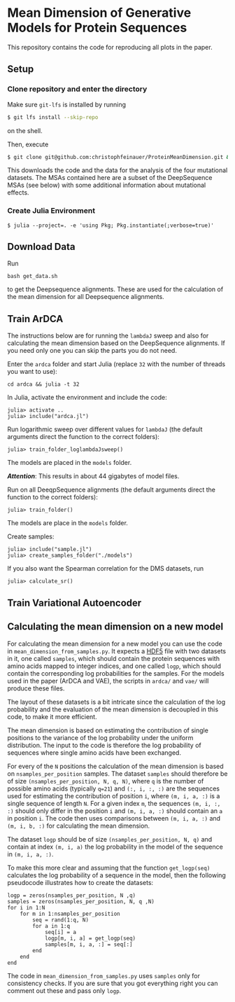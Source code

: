# Mean Dimension of Generative Models for Protein Sequences


This repository contains the code for reproducing all plots in the paper.


## Setup

### Clone repository and enter the directory

Make sure `git-lfs` is installed by running

```bash
$ git lfs install --skip-repo
```

on the shell.

Then, execute


```bash
$ git clone git@github.com:christophfeinauer/ProteinMeanDimension.git && cd ProteinMeanDimension
```

This downloads the code and the data for the analysis of the four mutational datasets. The MSAs contained here are a subset of the DeepSequence MSAs (see below) with some additional information about mutational effects.


### Create Julia Environment


```
$ julia --project=. -e 'using Pkg; Pkg.instantiate(;verbose=true)'
```

## Download Data

Run

```
bash get_data.sh
```

to get the Deepsequence alignments. These are used for the calculation of the mean dimension for all Deepsequence alignments.


## Train ArDCA

The instructions below are for running the `lambdaJ` sweep and also for calculating the mean dimension based on the DeepSequence alignments. If you need only one you can skip the parts you do not need.

Enter the `ardca` folder and start Julia (replace `32` with the number of threads you want to use):

```
cd ardca && julia -t 32
```

In Julia, activate the environment and include the code:

```
julia> activate ..
julia> include("ardca.jl")
```

Run logarithmic sweep over different values for `lambdaJ` (the default arguments direct the function to the correct folders):

```
julia> train_folder_loglambdaJsweep()
```

The models are placed in the `models` folder.

***Attention***: This results in about 44 gigabytes of model files.

Run on all DeeqpSequence alignments (the default arguments direct the function to the correct folders):

```
julia> train_folder()
```

The models are place in the `models` folder.


Create samples:

```
julia> include("sample.jl")
julia> create_samples_folder("./models")
```

If you also want the Spearman correlation for the DMS datasets, run

```
julia> calculate_sr()
```


## Train Variational Autoencoder


## Calculating the mean dimension on a new model

For calculating the mean dimension for a new model you can use the code in `mean_dimension_from_samples.py`. It expects a [HDF5](https://en.wikipedia.org/wiki/Hierarchical_Data_Format) file with two datasets in it, one called `samples`, which should contain the protein sequences with amino acids mapped to integer indices, and one called `logp`, which should contain the corresponding log probabilities for the samples. For the models used in the paper (ArDCA and VAE), the scripts in `ardca/` and `vae/` will produce these files.

The layout of these datasets is a bit intricate since the calculation of the log probability and the evaluation of the mean dimension is decoupled in this code, to make it more efficient.

The mean dimension is based on estimating the contribution of single positions to the variance of the log probability under the uniform distribution. The input to the code is therefore the log probability of sequences where single amino acids have been exchanged.

For every of the `N` positions the calculation of the mean dimension is based on `nsamples_per_position` samples. The dataset `samples` should therefore be of size `(nsamples_per_position, N, q, N)`, where `q` is the number of possible amino acids (typically `q=21`) and  `(:, i, :, :)` are the sequences used for estimating the contribution of position `i`, where `(m, i, a, :)` is a single sequence of length `N`. For a given index `m`, the sequences `(m, i, :, :)` should only differ in the position `i` and `(m, i, a, :)` should contain an `a` in position `i`. The code then uses comparisons between `(m, i, a, :)` and `(m, i, b, :)` for calculating the mean dimension.

The dataset `logp` should be of size `(nsamples_per_position, N, q)` and contain at index `(m, i, a)` the log probability in the model of the sequence in `(m, i, a, :)`. 

To make this more clear and assuming that the function `get_logp(seq)` calculates the log probability of a sequence in the model, then the following pseudocode illustrates how to create the datasets:

```
logp = zeros(nsamples_per_position, N ,q)
samples = zeros(nsamples_per_position, N, q ,N)
for i in 1:N
    for m in 1:nsamples_per_position
        seq = rand(1:q, N)
        for a in 1:q
            seq[i] = a
            logp[m, i, a] = get_logp(seq)
            samples[m, i, a, :] = seq[:]
        end
    end
end
```

The code in `mean_dimension_from_samples.py` uses `samples` only for consistency checks. If you are sure that you got everything right you can comment out these and pass only `logp`.


